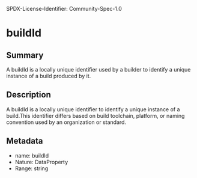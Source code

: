 SPDX-License-Identifier: Community-Spec-1.0

# buildId

## Summary

A buildId is a locally unique identifier used by a builder to identify a unique instance of a build produced by it.

## Description

A buildId is a locally unique identifier to identify a unique instance of a build.This identifier differs based on build toolchain, platform, or naming convention used by an organization or standard.

## Metadata

- name: buildId
- Nature: DataProperty
- Range: string
